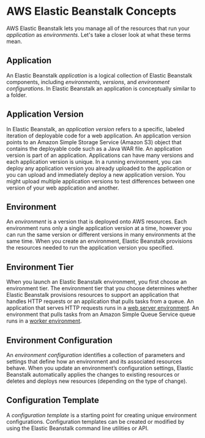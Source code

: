 # AWS Elastic Beanstalk Concepts<a name="concepts"></a>

AWS Elastic Beanstalk lets you manage all of the resources that run your *application* as *environments*\. Let's take a closer look at what these terms mean\.

## Application<a name="concepts-application"></a>

An Elastic Beanstalk *application* is a logical collection of Elastic Beanstalk components, including *environments*, *versions*, and *environment configurations*\. In Elastic Beanstalk an application is conceptually similar to a folder\.

## Application Version<a name="concepts-version"></a>

In Elastic Beanstalk, an *application version* refers to a specific, labeled iteration of deployable code for a web application\. An application version points to an Amazon Simple Storage Service \(Amazon S3\) object that contains the deployable code such as a Java WAR file\. An application version is part of an application\. Applications can have many versions and each application version is unique\. In a running environment, you can deploy any application version you already uploaded to the application or you can upload and immediately deploy a new application version\. You might upload multiple application versions to test differences between one version of your web application and another\.

## Environment<a name="concepts-environment"></a>

An *environment* is a version that is deployed onto AWS resources\. Each environment runs only a single application version at a time, however you can run the same version or different versions in many environments at the same time\. When you create an environment, Elastic Beanstalk provisions the resources needed to run the application version you specified\.

## Environment Tier<a name="concepts-tier"></a>

When you launch an Elastic Beanstalk environment, you first choose an environment tier\. The environment tier that you choose determines whether Elastic Beanstalk provisions resources to support an application that handles HTTP requests or an application that pulls tasks from a queue\. An application that serves HTTP requests runs in a [web server environment](concepts-webserver.md)\. An environment that pulls tasks from an Amazon Simple Queue Service queue runs in a [worker environment](concepts-worker.md)\.

## Environment Configuration<a name="concepts-environmentconfig"></a>

 An *environment configuration* identifies a collection of parameters and settings that define how an environment and its associated resources behave\. When you update an environment’s configuration settings, Elastic Beanstalk automatically applies the changes to existing resources or deletes and deploys new resources \(depending on the type of change\)\.

## Configuration Template<a name="concepts-configuration"></a>

A *configuration template* is a starting point for creating unique environment configurations\. Configuration templates can be created or modified by using the Elastic Beanstalk command line utilities or API\.